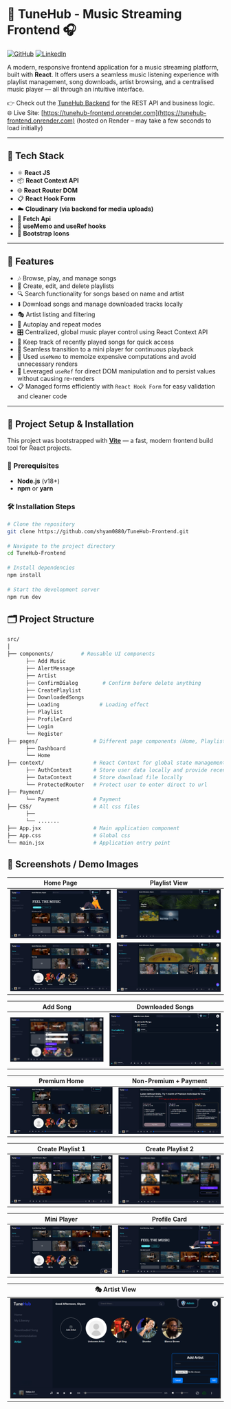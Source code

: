 # 🎵 TuneHub - Music Streaming Frontend 🎧

[![GitHub](https://img.shields.io/badge/GitHub-TuneHub--Frontend-181717?style=for-the-badge&logo=github)](https://github.com/shyam0880/TuneHub-Frontend)
[![LinkedIn](https://img.shields.io/badge/Connect-Shyam%20Lal%20Kafle-0A66C2?style=for-the-badge&logo=linkedin)](https://www.linkedin.com/in/shyam0880/)

A modern, responsive frontend application for a music streaming platform, built with **React**. It offers users a seamless music listening experience with playlist management, song downloads, artist browsing, and a centralised music player — all through an intuitive interface.

👉 Check out the [TuneHub Backend](https://github.com/shyam0880/Tunehub) for the REST API and business logic.<br>
🌐 Live Site: [https://tunehub-frontend.onrender.com](https://tunehub-frontend.onrender.com)  (hosted on Render – may take a few seconds to load initially)



---

## 🚀 Tech Stack

- ⚛️ **React JS**
- 📦 **React Context API**
- 🌐 **React Router DOM**
- 📋 **React Hook Form**
- ☁️ **Cloudinary (via backend for media uploads)**
- 🔗 **Fetch Api**
- 🧠 **useMemo and useRef hooks**
- 📱 **Bootstrap Icons**

---

## 🎨 Features

- 🎶 Browse, play, and manage songs
- 📁 Create, edit, and delete playlists
- 🔍 Search functionality for songs based on name and artist
- ⬇️ Download songs and manage downloaded tracks locally
- 🎭 Artist listing and filtering
- 🔄 Autoplay and repeat modes
- 🎛️ Centralized, global music player control using React Context API
- 📝 Keep track of recently played songs for quick access
- 🧭 Seamless transition to a mini player for continuous playback
- 🧠 Used `useMemo` to memoize expensive computations and avoid unnecessary renders  
- 📌 Leveraged `useRef` for direct DOM manipulation and to persist values without causing re-renders  
- 📋 Managed forms efficiently with `React Hook Form` for easy validation and cleaner code 

---

## 📂 Project Setup & Installation

This project was bootstrapped with **[Vite](https://vitejs.dev/)** — a fast, modern frontend build tool for React projects.

### 🔧 Prerequisites

- **Node.js** (v18+)
- **npm** or **yarn**

### 🛠️ Installation Steps

```bash
# Clone the repository
git clone https://github.com/shyam0880/TuneHub-Frontend.git

# Navigate to the project directory
cd TuneHub-Frontend

# Install dependencies
npm install

# Start the development server
npm run dev
```
## 🗂️ Project Structure

```bash
src/
│
├── components/         # Reusable UI components
      ├── Add Music
      ├── AlertMessage
      ├── Artist
      ├── ConfirmDialog        # Confirm before delete anything
      ├── CreatePlaylist
      ├── DownloadedSongs
      ├── Loading             # Loading effect
      ├── Playlist
      ├── ProfileCard
      ├── Login
      └── Register
├── pages/                  # Different page components (Home, Playlist, Search, etc.)
      ├── Dashboard
      └── Home
├── context/                # React Context for global state management
      ├── AuthContext       # Store user data locally and provide recent song feature
      ├── DataContext       # Store download file locally
      └── ProtectedRouter   # Protect user to enter direct to url
├── Payment/
      └── Payment           # Payment
├── CSS/                    # All css files
      ├── 
      └── .......
├── App.jsx                 # Main application component
├── App.css                 # Global css
└── main.jsx                # Application entry point
```
## 📸 Screenshots / Demo Images

| Home Page | Playlist View |
|-----------|----------------|
| ![Home1](https://github.com/shyam0880/TuneHub-Frontend/blob/main/Demo%20Image/Admin%20home%201.png?raw=true) | ![Playlist](https://github.com/shyam0880/TuneHub-Frontend/blob/main/Demo%20Image/Playlist.png?raw=true) |
| ![Home2](https://github.com/shyam0880/TuneHub-Frontend/blob/main/Demo%20Image/Admin%20home%202.png?raw=true) | ![PlaylistSongs](https://github.com/shyam0880/TuneHub-Frontend/blob/main/Demo%20Image/Songs%20in%20playlist.png?raw=true) |

| Add Song | Downloaded Songs |
|----------|------------------|
| ![AddSong](https://github.com/shyam0880/TuneHub-Frontend/blob/main/Demo%20Image/Add%20Song.png?raw=true) | ![Downloaded](https://github.com/shyam0880/TuneHub-Frontend/blob/main/Demo%20Image/Download%20song.png?raw=true) |

| Premium Home | Non-Premium + Payment |
|--------------|------------------------|
| ![Premium](https://github.com/shyam0880/TuneHub-Frontend/blob/main/Demo%20Image/Premium%20home.png?raw=true) | ![NonPremium](https://github.com/shyam0880/TuneHub-Frontend/blob/main/Demo%20Image/non%20premium.png?raw=true) |

| Create Playlist 1 | Create Playlist 2 |
|-------------------|-------------------|
| ![Create1](https://github.com/shyam0880/TuneHub-Frontend/blob/main/Demo%20Image/create%20Playlist%201.png?raw=true) | ![Create2](https://github.com/shyam0880/TuneHub-Frontend/blob/main/Demo%20Image/create%20Playlist%202.png?raw=true) |

| Mini Player | Profile Card |
|-------------|--------------|
| ![MiniPlayer](https://github.com/shyam0880/TuneHub-Frontend/blob/main/Demo%20Image/miniPlayer.png?raw=true) | ![Profile](https://github.com/shyam0880/TuneHub-Frontend/blob/main/Demo%20Image/profile.png?raw=true) |

| 🎭 Artist View |
|----------------|
| ![Artist](https://github.com/shyam0880/TuneHub-Frontend/blob/main/Demo%20Image/Artist.png?raw=true) |







